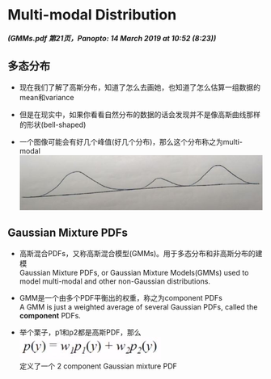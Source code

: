 # Multi-modal Distribution
***(GMMs.pdf 第21页，Panopto: 14 March 2019 at 10:52 (8:23))***

## 多态分布

* 现在我们了解了高斯分布，知道了怎么去画她，也知道了怎么估算一组数据的mean和variance

* 但是在现实中，如果你看看自然分布的数据的话会发现并不是像高斯曲线那样的形状(bell-shaped)

* 一个图像可能会有好几个峰值(好几个分布)，那么这个分布称之为multi-modal  
![](./img/multiM.JPG)  

## Gaussian Mixture PDFs

* 高斯混合PDFs，又称高斯混合模型(GMMs)。用于多态分布和非高斯分布的建模  
Gaussian Mixture PDFs, or Gaussian Mixture Models(GMMs) used to model multi-modal and other non-Gaussian distributions.

* GMM是一个由多个PDF平衡出的权重，称之为component PDFs  
A GMM is just a weighted average of several Gaussian PDFs, called the **component** PDFs.

* 举个栗子，p1和p2都是高斯PDF，那么  
![](./img/GMM.JPG)  
定义了一个 2 component Gaussian mixture PDF